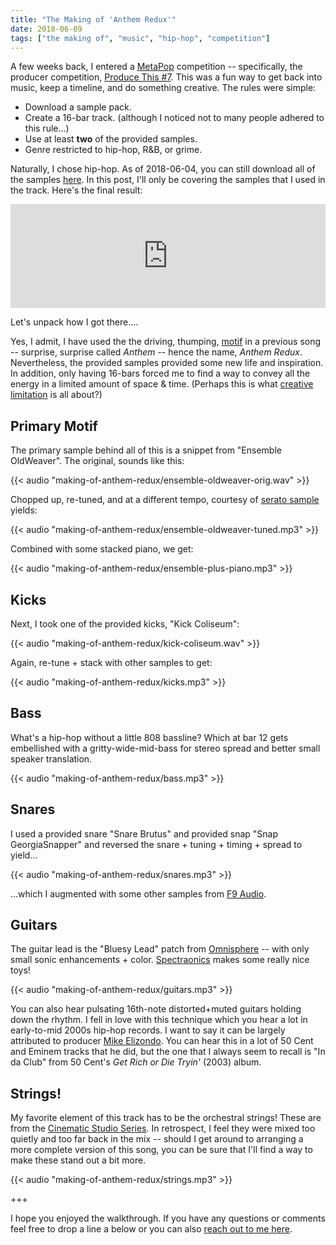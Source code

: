 ```yaml
---
title: "The Making of 'Anthem Redux'"
date: 2018-06-09
tags: ["the making of", "music", "hip-hop", "competition"]
---
```

A few weeks back, I entered a [MetaPop](https://metapop.com/) competition --
specifically, the producer competition, [Produce This #7](https://metapop.com/pages/promos/native-sessions-bars).
This was a fun way to get back into music, keep a timeline, and do something creative.
The rules were simple:

- Download a sample pack.
- Create a 16-bar track. (although I noticed not to many people adhered to this rule...)
- Use at least **two** of the provided samples.
- Genre restricted to hip-hop, R&B, or grime.

Naturally, I chose hip-hop. As of 2018-06-04, you can still download all of the samples [here](https://metapop.com/pages/promos/native-sessions-bars?p=1). In this post,
I'll only be covering the samples that I used in the track. Here's the final result:

<iframe width="100%" height="166" scrolling="no" frameborder="no" allow="autoplay" src="https://w.soundcloud.com/player/?url=https%3A//api.soundcloud.com/tracks/446891328&color=%23ff5500&auto_play=false&hide_related=false&show_comments=true&show_user=true&show_reposts=false&show_teaser=true"></iframe>

Let's unpack how I got there....

Yes, I admit, I have used the the driving, thumping, [motif](http://www.dictionary.com/browse/motif) in
a previous song -- surprise, surprise called *Anthem* -- hence the name, *Anthem Redux*. Nevertheless,
the provided samples provided some new life and inspiration. In addition, only having
16-bars forced me to find a way to convey all the energy in a limited amount of space & time.
(Perhaps this is what [creative limitation](https://en.wikipedia.org/wiki/Creative_limitation) is all about?)

## Primary Motif
The primary sample behind all of this is a snippet from "Ensemble OldWeaver". The original,
sounds like this:

{{< audio "making-of-anthem-redux/ensemble-oldweaver-orig.wav" >}}

Chopped up, re-tuned, and at a different tempo, courtesy of [serato sample](https://serato.com/sample) yields:

{{< audio "making-of-anthem-redux/ensemble-oldweaver-tuned.mp3" >}}

Combined with some stacked piano, we get:

{{< audio "making-of-anthem-redux/ensemble-plus-piano.mp3" >}}

## Kicks
Next, I took one of the provided kicks, "Kick Coliseum":

{{< audio "making-of-anthem-redux/kick-coliseum.wav" >}}

Again, re-tune + stack with other samples to get:

{{< audio "making-of-anthem-redux/kicks.mp3" >}}

## Bass
What's a hip-hop without a little 808 bassline? Which at bar 12 gets embellished
with a gritty-wide-mid-bass for stereo spread and better small speaker translation.

{{< audio "making-of-anthem-redux/bass.mp3" >}}

## Snares
I used a provided snare "Snare Brutus" and provided snap "Snap GeorgiaSnapper" and
reversed the snare + tuning + timing + spread to yield...

{{< audio "making-of-anthem-redux/snares.mp3" >}}

...which I augmented with some other samples from [F9 Audio](https://www.f9-audio.com/).

## Guitars
The guitar lead is the "Bluesy Lead" patch from [Omnisphere](https://www.spectrasonics.net/products/omnisphere/) -- with only small sonic enhancements + color. [Spectraonics](https://www.spectrasonics.net/) makes some really nice toys!

{{< audio "making-of-anthem-redux/guitars.mp3" >}}

You can also hear pulsating 16th-note distorted+muted guitars holding down the rhythm.
I fell in love with this technique which you hear a lot in early-to-mid 2000s hip-hop records.
I want to say it can be largely attributed to producer [Mike Elizondo](https://en.wikipedia.org/wiki/Mike_Elizondo).
You can hear this in a lot of 50 Cent and Eminem tracks that he did, but the one that
I always seem to recall is "In da Club" from 50 Cent's *Get Rich or Die Tryin'* (2003) album.

## Strings!
My favorite element of this track has to be the orchestral strings! These are from
the [Cinematic Studio Series](http://www.cinematicstudioseries.com/). In retrospect,
I feel they were mixed too quietly and too far back in the mix -- should I get
around to arranging a more complete version of this song, you can be sure that
I'll find a way to make these stand out a bit more.

{{< audio "making-of-anthem-redux/strings.mp3" >}}

<p></p>
<div class="tc">+++</div>

I hope you enjoyed the walkthrough. If you have any questions or comments feel
free to drop a line a below or you can also [reach out to me here](/contact).





